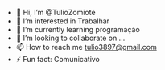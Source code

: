 - 👋 Hi, I’m @TulioZomiote
- 👀 I’m interested in Trabalhar
- 🌱 I’m currently learning programação
- 💞️ I’m looking to collaborate on ...
- 📫 How to reach me tulio3897@gmail.com
- ⚡ Fun fact: Comunicativo

<!---
TulioZomiote/TulioZomiote is a ✨ special ✨ repository because its `README.md` (this file) appears on your GitHub profile.
You can click the Preview link to take a look at your changes.
--->
